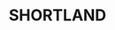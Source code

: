 ---
lastmod: '2025-04-06T06:05:20+00:00'
latitude: -32.88365
layout: suburb
longitude: 151.688102
postcode: '2307'
state: NSW
title: SHORTLAND
url: /nsw/shortland/
---